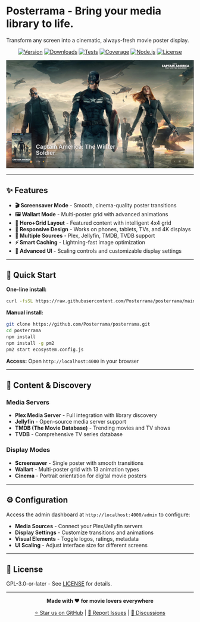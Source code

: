 # Posterrama - Bring your media library to life.

Transform any screen into a cinematic, always-fresh movie poster display.

<div align="center">

[![Version](https://img.shields.io/badge/version-1.9.5-blue.svg)](https://github.com/Posterrama/posterrama)
[![Downloads](https://img.shields.io/github/downloads/Posterrama/posterrama/total?style=flat&logo=github&label=Downloads&color=brightgreen)](https://github.com/Posterrama/posterrama/releases)
[![Tests](https://img.shields.io/badge/tests-681%20tests%20in%2047%20suites-brightgreen)](#testing)
[![Coverage](https://img.shields.io/badge/coverage-87.53%25-brightgreen)](#testing)
[![Node.js](https://img.shields.io/badge/node.js-%E2%89%A518.0.0-brightgreen)](https://nodejs.org/)
[![License](https://img.shields.io/badge/license-GPL--3.0--or--later-blue)](./LICENSE)

<img src="./screenshots/screensaver.png" alt="Posterrama hero" width="740">

</div>

---

## ✨ Features

- **🎬 Screensaver Mode** - Smooth, cinema-quality poster transitions
- **🖼️ Wallart Mode** - Multi-poster grid with advanced animations
- **🎯 Hero+Grid Layout** - Featured content with intelligent 4x4 grid
- **📱 Responsive Design** - Works on phones, tablets, TVs, and 4K displays
- **🔗 Multiple Sources** - Plex, Jellyfin, TMDB, TVDB support
- **⚡ Smart Caching** - Lightning-fast image optimization
- **🎨 Advanced UI** - Scaling controls and customizable display settings

---

## 🚀 Quick Start

**One-line install:**

```bash
curl -fsSL https://raw.githubusercontent.com/Posterrama/posterrama/main/install.sh | bash
```

**Manual install:**

```bash
git clone https://github.com/Posterrama/posterrama.git
cd posterrama
npm install
npm install -g pm2
pm2 start ecosystem.config.js
```

**Access:** Open `http://localhost:4000` in your browser

---

## 📖 Content & Discovery

### Media Servers

- **Plex Media Server** - Full integration with library discovery
- **Jellyfin** - Open-source media server support
- **TMDB (The Movie Database)** - Trending movies and TV shows
- **TVDB** - Comprehensive TV series database

### Display Modes

- **Screensaver** - Single poster with smooth transitions
- **Wallart** - Multi-poster grid with 13 animation types
- **Cinema** - Portrait orientation for digital movie posters

---

## ⚙️ Configuration

Access the admin dashboard at `http://localhost:4000/admin` to configure:

- **Media Sources** - Connect your Plex/Jellyfin servers
- **Display Settings** - Customize transitions and animations
- **Visual Elements** - Toggle logos, ratings, metadata
- **UI Scaling** - Adjust interface size for different screens

---

## 📄 License

GPL-3.0-or-later - See [LICENSE](LICENSE) for details.

---

<div align="center">

**Made with ❤️ for movie lovers everywhere**

[⭐ Star us on GitHub](https://github.com/Posterrama/posterrama) | [📝 Report Issues](https://github.com/Posterrama/posterrama/issues) | [💬 Discussions](https://github.com/Posterrama/posterrama/discussions)

</div>
